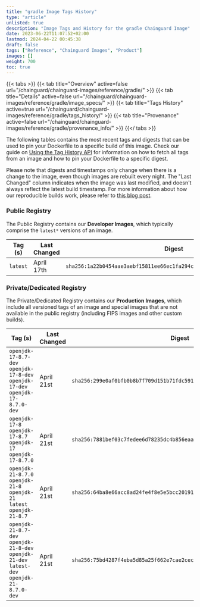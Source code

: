 ```yaml
---
title: "gradle Image Tags History"
type: "article"
unlisted: true
description: "Image Tags and History for the gradle Chainguard Image"
date: 2023-06-22T11:07:52+02:00
lastmod: 2024-04-22 00:45:38
draft: false
tags: ["Reference", "Chainguard Images", "Product"]
images: []
weight: 700
toc: true
---
```


{{< tabs >}}
{{< tab title="Overview" active=false url="/chainguard/chainguard-images/reference/gradle/" >}}
{{< tab title="Details" active=false url="/chainguard/chainguard-images/reference/gradle/image_specs/" >}}
{{< tab title="Tags History" active=true url="/chainguard/chainguard-images/reference/gradle/tags_history/" >}}
{{< tab title="Provenance" active=false url="/chainguard/chainguard-images/reference/gradle/provenance_info/" >}}
{{</ tabs >}}

The following tables contains the most recent tags and digests that can be used to pin your Dockerfile to a specific build of this image. Check our guide on [Using the Tag History API](/chainguard/chainguard-images/using-the-tag-history-api/) for information on how to fetch all tags from an image and how to pin your Dockerfile to a specific digest.

Please note that digests and timestamps only change when there is a change to the image, even though images are rebuilt every night. The "Last Changed" column indicates when the image was last modified, and doesn't always reflect the latest build timestamp. For more information about how our reproducible builds work, please refer to [this blog post](https://www.chainguard.dev/unchained/reproducing-chainguards-reproducible-image-builds).

### Public Registry
The Public Registry contains our **Developer Images**, which typically comprise the `latest*` versions of an image.

| Tag (s)   | Last Changed | Digest                                                                    |
|-----------|--------------|---------------------------------------------------------------------------|
|  `latest` | April 17th   | `sha256:1a22b0454aae3aebf15811ee66ec1fa294cd1bdc3d7fb99f0d13eb192e40ec74` |


### Private/Dedicated Registry
The Private/Dedicated Registry contains our **Production Images**, which include all versioned tags of an image and special images that are not available in the public registry (including FIPS images and other custom builds).

| Tag (s)                                                                                       | Last Changed | Digest                                                                    |
|-----------------------------------------------------------------------------------------------|--------------|---------------------------------------------------------------------------|
|  `openjdk-17-8.7-dev` `openjdk-17-8-dev` `openjdk-17-dev` `openjdk-17-8.7.0-dev`              | April 21st   | `sha256:299e0af0bfb0b8b7f709d151b71fdc59101f4025c89fecbba2d1ab3528b68ea7` |
|  `openjdk-17-8` `openjdk-17-8.7` `openjdk-17` `openjdk-17-8.7.0`                              | April 21st   | `sha256:7881bef03c7fedee6d78235dc4b856eaacc5b33a8a22d85168747d8d4c951422` |
|  `openjdk-21-8.7.0` `openjdk-21-8` `openjdk-21` `latest` `openjdk-21-8.7`                     | April 21st   | `sha256:64ba8e66acc8ad24fe4f8e5e5bcc2019102a1cf9f12e70f8ff0c51272c50163c` |
|  `openjdk-21-8.7-dev` `openjdk-21-8-dev` `openjdk-21-dev` `latest-dev` `openjdk-21-8.7.0-dev` | April 21st   | `sha256:75bd4287f4eba5d85a25f662e7cae2cecbc8bbbb300d326cbf1ac45764e9688b` |

